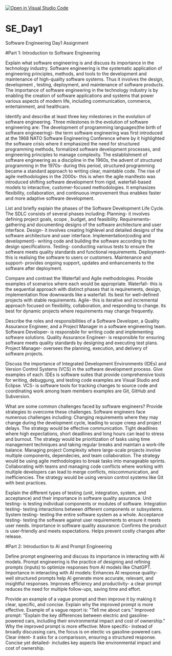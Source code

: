 [![Open in Visual Studio Code](https://classroom.github.com/assets/open-in-vscode-2e0aaae1b6195c2367325f4f02e2d04e9abb55f0b24a779b69b11b9e10269abc.svg)](https://classroom.github.com/online_ide?assignment_repo_id=18416082&assignment_repo_type=AssignmentRepo)
# SE_Day1
Software Engineering Day1 Assignment

#Part 1: Introduction to Software Engineering

Explain what software engineering is and discuss its importance in the technology industry.
Software engineering is the systematic application of engineering principles, methods, and tools to the development and maintenance of high-quality software systems. Thus it involves the design, development , testing, deployment, and maintenance of software products.
The importance of software engineering in the technology industry is by enabling the creation of software applications and systems that power various aspects of modern life, including communication, commerce, entertainment, and healthcare.

Identify and describe at least three key milestones in the evolution of software engineering.
Three milestones in the evolution of software engineering are:
The development of programming languages(the birth of software engineering)- the term software engineering was first introduced at the 1968 NATO Software Engineering Conference where by it highlighted the software crisis where it emphasized the need for structured programming methods, formalized software development processes, and engineering principles to manage complexity.
The establishment of software engineering as a discipline in the 1960s, the advent of structured programming in the 1970s- during this period, structured programming became a standard approach to writing clear, maintable code.
The rise of agile methodologies in the 2000s- this is when the agile manifesto was introduced shifting software development from rigid, waterfall-based models to interactive, customer-focused methodologies. It emphasizes flexibility, collaboration, and continuous improvement thus enabkes faster and more adaptive software development.

List and briefly explain the phases of the Software Development Life Cycle.
The SDLC consists of several phases including:
Planning- it involves defining project goals, scope , budget, and feasibility.
Requirements- gathering and documenting designs of the software architecture and user interface.
Design- it involves creating highlevel and detailed designs of the software architecture and user interface.
Implementation(coding and development)- writing code and building the software according to the design specifications.
Testing- conducting various tests to ensure the software meets quality standards and functional requirements.
Deployment-this is realising the software to users or customers.
Maintenance and support- provides ongoing support, updates and enhancements to the software after deployment.


Compare and contrast the Waterfall and Agile methodologies. Provide examples of scenarios where each would be appropriate.
Waterfall- this is the sequential approach with distinct phases that is requirements, design, implementation flow downwards like a waterfall. Its best for well-defined projects with stable requirements.
Agile- this is iterative and incremental approach focused on flexibility, collaboration, and responding to change. Its best for dynamic projects where requirements may change frequently.

Describe the roles and responsibilities of a Software Developer, a Quality Assurance Engineer, and a Project Manager in a software engineering team.
Software Developer- is responsbile for writing code and implementing software solutions.
Quality  Assurance Engineer- is responsible for ensuring software meets quality standards by designing and executing test plans.
Project Manager- oversees the planning, execution, and delivery of software projects.

Discuss the importance of Integrated Development Environments (IDEs) and Version Control Systems (VCS) in the software development process. Give examples of each.
IDEs is software suites that provide comprehensive tools for writing, debuggung, and testing code examples are Visual Studio and Eclipse.
VCS- is software tools for tracking changes to source code and coordinating work among team members examples are Git, GitHub and Subversion.

What are some common challenges faced by software engineers? Provide strategies to overcome these challenges.
Software engineers face numerous challenges including:
Changing requirements where they may change during the development cycle, leading to scope creep and project delays. The strategy would be effective communication.
Tight deadlines where high expectations, short deadlines and long hours can lead to stress and burnout. The strategy would be prioritization of tasks using time management techniques and taking regular breaks and maintain a work-life balance. 
Managing project Complexity where large-scale projects involve multiple components, dependecies, and team collaboration. The strategy would be using agile methodologies to break tasks into manageable sprints.
Collaborating with teams and managing code conflicts where working with multiple developers can lead to merge conflicts, miscommunication, and inefficiencies. The strategy would be using version control systems like Git with best practices.

Explain the different types of testing (unit, integration, system, and acceptance) and their importance in software quality assurance.
Unit testing- is testing individual components or modules of software.
Integration testing- testing interactions between different components or subsystems.
System testing- testing the entire software system as a whole.
Acceptance testing- testing the software against user requirements to ensure it meets user needs.
Importance in software quality assurance:
Confirms the product is user-friendly and meets expectations.
Helps prevent costly changes after release.


#Part 2: Introduction to AI and Prompt Engineering


Define prompt engineering and discuss its importance in interacting with AI models.
Prompt engineering is the practice of designing and refining prompts (inputs) to optimize responses from AI models like ChatGPT.
Importance in interacting with AI models:
Enhances AI response quality- well structured prompts help AI generate more accurate, relevant, and insightful responses.
Improves efficiency and productivity- a clear prompt reduces the need for multiple follow-ups, saving time and effort.

Provide an example of a vague prompt and then improve it by making it clear, specific, and concise. Explain why the improved prompt is more effective.
Example of a vague report is: "Tell me about cars."
Improved prompt: "Explain the key differences between electric and gasoline-powered cars, including their environmental impact and cost of ownership."
Why the improved prompt is more effective:
More specific- instead of broadly discussing cars, the focus is on electic vs gasoline-powered cars.
Clear intent- it asks for a comparisson, ensuring a structured response.
Concise yet detailed- includes key aspects like environmental impact and cost of ownership.

